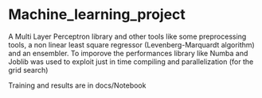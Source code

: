 # Machine_learning_project
A Multi Layer Perceptron library and other tools like some preprocessing tools, a non linear least square regressor (Levenberg-Marquardt algorithm) and an ensembler.
To imporove the performances library like Numba and Joblib was used to exploit just in time compiling and parallelization (for the grid search)

Training and results are in docs/Notebook
